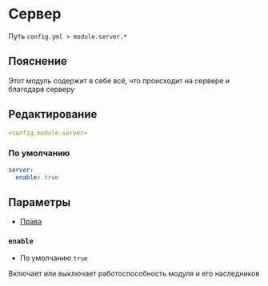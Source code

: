# Сервер
Путь `config.yml > module.server.*`

## Пояснение
Этот модуль содержит в себе всё, что происходит на сервере и благодаря серверу

## Редактирование
```yaml
<config.module.server>
```

### По умолчанию
```yaml
server:
  enable: true
```

## Параметры

- [Права](/en/permissions/module/server/)

### `enable`
- По умолчанию `true`

Включает или выключает работоспособность модуля и его наследников